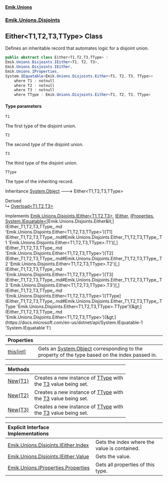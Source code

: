 #### [Emik.Unions](index.md 'index')
### [Emik.Unions.Disjoints](Emik.Unions.Disjoints.md 'Emik.Unions.Disjoints')

## Either<T1,T2,T3,TType> Class

Defines an inheritable record that automates logic for a disjoint union.

```csharp
public abstract class Either<T1,T2,T3,TType> :
Emik.Unions.Disjoints.IEither<T1, T2, T3>,
Emik.Unions.Disjoints.IEither,
Emik.Unions.IProperties,
System.IEquatable<Emik.Unions.Disjoints.Either<T1, T2, T3, TType>>
    where T1 : notnull
    where T2 : notnull
    where T3 : notnull
    where TType : Emik.Unions.Disjoints.Either<T1, T2, T3, TType>
```
#### Type parameters

<a name='Emik.Unions.Disjoints.Either_T1,T2,T3,TType_.T1'></a>

`T1`

The first type of the disjoint union.

<a name='Emik.Unions.Disjoints.Either_T1,T2,T3,TType_.T2'></a>

`T2`

The second type of the disjoint union.

<a name='Emik.Unions.Disjoints.Either_T1,T2,T3,TType_.T3'></a>

`T3`

The third type of the disjoint union.

<a name='Emik.Unions.Disjoints.Either_T1,T2,T3,TType_.TType'></a>

`TType`

The type of the inheriting record.

Inheritance [System.Object](https://docs.microsoft.com/en-us/dotnet/api/System.Object 'System.Object') &#129106; Either<T1,T2,T3,TType>

Derived  
&#8627; [Overload&lt;T1,T2,T3&gt;](Overload_T1,T2,T3_.md 'Emik.Unions.Disjoints.Overload<T1,T2,T3>')

Implements [Emik.Unions.Disjoints.IEither&lt;](IEither_T1,T2,T3_.md 'Emik.Unions.Disjoints.IEither<T1,T2,T3>')[T1](Either_T1,T2,T3,TType_.md#Emik.Unions.Disjoints.Either_T1,T2,T3,TType_.T1 'Emik.Unions.Disjoints.Either<T1,T2,T3,TType>.T1')[,](IEither_T1,T2,T3_.md 'Emik.Unions.Disjoints.IEither<T1,T2,T3>')[T2](Either_T1,T2,T3,TType_.md#Emik.Unions.Disjoints.Either_T1,T2,T3,TType_.T2 'Emik.Unions.Disjoints.Either<T1,T2,T3,TType>.T2')[,](IEither_T1,T2,T3_.md 'Emik.Unions.Disjoints.IEither<T1,T2,T3>')[T3](Either_T1,T2,T3,TType_.md#Emik.Unions.Disjoints.Either_T1,T2,T3,TType_.T3 'Emik.Unions.Disjoints.Either<T1,T2,T3,TType>.T3')[&gt;](IEither_T1,T2,T3_.md 'Emik.Unions.Disjoints.IEither<T1,T2,T3>'), [IEither](IEither.md 'Emik.Unions.Disjoints.IEither'), [IProperties](IProperties.md 'Emik.Unions.IProperties'), [System.IEquatable&lt;](https://docs.microsoft.com/en-us/dotnet/api/System.IEquatable-1 'System.IEquatable`1')[Emik.Unions.Disjoints.Either&lt;](Either_T1,T2,T3,TType_.md 'Emik.Unions.Disjoints.Either<T1,T2,T3,TType>')[T1](Either_T1,T2,T3,TType_.md#Emik.Unions.Disjoints.Either_T1,T2,T3,TType_.T1 'Emik.Unions.Disjoints.Either<T1,T2,T3,TType>.T1')[,](Either_T1,T2,T3,TType_.md 'Emik.Unions.Disjoints.Either<T1,T2,T3,TType>')[T2](Either_T1,T2,T3,TType_.md#Emik.Unions.Disjoints.Either_T1,T2,T3,TType_.T2 'Emik.Unions.Disjoints.Either<T1,T2,T3,TType>.T2')[,](Either_T1,T2,T3,TType_.md 'Emik.Unions.Disjoints.Either<T1,T2,T3,TType>')[T3](Either_T1,T2,T3,TType_.md#Emik.Unions.Disjoints.Either_T1,T2,T3,TType_.T3 'Emik.Unions.Disjoints.Either<T1,T2,T3,TType>.T3')[,](Either_T1,T2,T3,TType_.md 'Emik.Unions.Disjoints.Either<T1,T2,T3,TType>')[TType](Either_T1,T2,T3,TType_.md#Emik.Unions.Disjoints.Either_T1,T2,T3,TType_.TType 'Emik.Unions.Disjoints.Either<T1,T2,T3,TType>.TType')[&gt;](Either_T1,T2,T3,TType_.md 'Emik.Unions.Disjoints.Either<T1,T2,T3,TType>')[&gt;](https://docs.microsoft.com/en-us/dotnet/api/System.IEquatable-1 'System.IEquatable`1')

| Properties | |
| :--- | :--- |
| [this[int]](Either_T1,T2,T3,TType_.Item(Int32).md 'Emik.Unions.Disjoints.Either<T1,T2,T3,TType>.this[int]') | Gets an [System.Object](https://docs.microsoft.com/en-us/dotnet/api/System.Object 'System.Object') corresponding to the property of the type based on the index passed in. |

| Methods | |
| :--- | :--- |
| [New(T1)](Either_T1,T2,T3,TType_.New(T1).md 'Emik.Unions.Disjoints.Either<T1,T2,T3,TType>.New(T1)') | Creates a new instance of [TType](Either_T1,T2,T3,TType_.md#Emik.Unions.Disjoints.Either_T1,T2,T3,TType_.TType 'Emik.Unions.Disjoints.Either<T1,T2,T3,TType>.TType') with<br/>the [T3](Either_T1,T2,T3,TType_.md#Emik.Unions.Disjoints.Either_T1,T2,T3,TType_.T3 'Emik.Unions.Disjoints.Either<T1,T2,T3,TType>.T3') value being set. |
| [New(T2)](Either_T1,T2,T3,TType_.New(T2).md 'Emik.Unions.Disjoints.Either<T1,T2,T3,TType>.New(T2)') | Creates a new instance of [TType](Either_T1,T2,T3,TType_.md#Emik.Unions.Disjoints.Either_T1,T2,T3,TType_.TType 'Emik.Unions.Disjoints.Either<T1,T2,T3,TType>.TType') with<br/>the [T3](Either_T1,T2,T3,TType_.md#Emik.Unions.Disjoints.Either_T1,T2,T3,TType_.T3 'Emik.Unions.Disjoints.Either<T1,T2,T3,TType>.T3') value being set. |
| [New(T3)](Either_T1,T2,T3,TType_.New(T3).md 'Emik.Unions.Disjoints.Either<T1,T2,T3,TType>.New(T3)') | Creates a new instance of [TType](Either_T1,T2,T3,TType_.md#Emik.Unions.Disjoints.Either_T1,T2,T3,TType_.TType 'Emik.Unions.Disjoints.Either<T1,T2,T3,TType>.TType') with<br/>the [T3](Either_T1,T2,T3,TType_.md#Emik.Unions.Disjoints.Either_T1,T2,T3,TType_.T3 'Emik.Unions.Disjoints.Either<T1,T2,T3,TType>.T3') value being set. |

| Explicit Interface Implementations | |
| :--- | :--- |
| [Emik.Unions.Disjoints.IEither.Index](Either_T1,T2,T3,TType_.Emik.Unions.Disjoints.IEither.Index().md 'Emik.Unions.Disjoints.Either<T1,T2,T3,TType>.Emik.Unions.Disjoints.IEither.Index') | Gets the index where the value is contained. |
| [Emik.Unions.Disjoints.IEither.Value](Either_T1,T2,T3,TType_.Emik.Unions.Disjoints.IEither.Value().md 'Emik.Unions.Disjoints.Either<T1,T2,T3,TType>.Emik.Unions.Disjoints.IEither.Value') | Gets the value. |
| [Emik.Unions.IProperties.Properties](Either_T1,T2,T3,TType_.Emik.Unions.IProperties.Properties().md 'Emik.Unions.Disjoints.Either<T1,T2,T3,TType>.Emik.Unions.IProperties.Properties') | Gets all properties of this type. |

